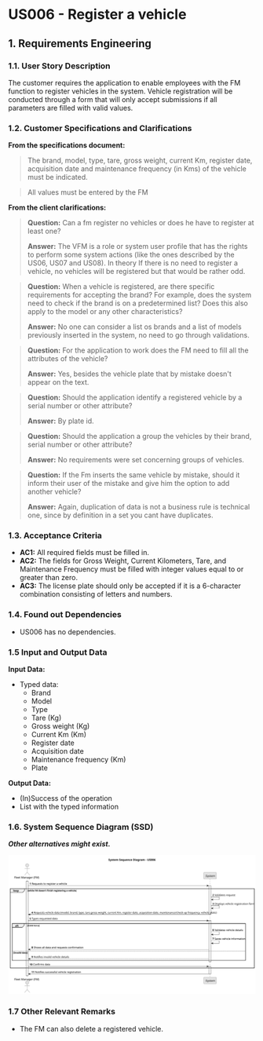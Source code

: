 # US006 - Register a vehicle


## 1. Requirements Engineering

### 1.1. User Story Description

The customer requires the application to enable employees with the FM function to register vehicles in the system. Vehicle registration will be conducted through a form that will only accept submissions if all parameters are filled with valid values.

### 1.2. Customer Specifications and Clarifications 

**From the specifications document:**

> The brand, model, type, tare, gross weight, current Km, register date, acquisition date and maintenance frequency (in Kms) of the vehicle must be indicated.
>

> All values must be entered by the FM
> 

**From the client clarifications:**

> **Question:** Can a fm register no vehicles or does he have to register at least one?
> 
> **Answer:** The VFM is a role or system user profile that has the rights to perform some system actions (like the ones described by the US06, US07 and US08).
In theory If there is no need to register a vehicle, no vehicles will be registered but that would be rather odd.

> **Question:** When a vehicle is registered, are there specific requirements for accepting the brand? For example, does the system need to check if the brand is on a predetermined list? Does this also apply to the model or any other characteristics?
>
> **Answer:** No one can consider a list os brands and a list of models previously inserted in the system, no need to go through validations.

> **Question:** For the application to work does the FM need to fill all the attributes of the vehicle?
>
> **Answer:** Yes, besides the vehicle plate that by mistake doesn't appear on the text. 

> **Question:** Should the application identify a registered vehicle by a serial number or other attribute?
>
> **Answer:** By plate id.

> **Question:** Should the application a group the vehicles by their brand, serial number or other attribute?
>
> **Answer:** No requirements were set concerning groups of vehicles.

> **Question:** If the Fm inserts the same vehicle by mistake, should it inform their user of the mistake and give him the option to add another vehicle?
>
> **Answer:** Again, duplication of data is not a business rule is technical one, since by definition in a set you cant have duplicates.

### 1.3. Acceptance Criteria

* **AC1:** All required fields must be filled in.
* **AC2:** The fields for Gross Weight, Current Kilometers, Tare, and Maintenance Frequency must be filled with integer values equal to or greater than zero.
* **AC3:** The license plate should only be accepted if it is a 6-character combination consisting of letters and numbers.
### 1.4. Found out Dependencies

* US006 has no dependencies.

### 1.5 Input and Output Data

**Input Data:**

* Typed data:
    * Brand
    * Model
    * Type
    * Tare (Kg)
    * Gross weight (Kg)
    * Current Km (Km)
    * Register date
    * Acquisition date
    * Maintenance frequency (Km)
    * Plate

**Output Data:**

* (In)Success of the operation
* List with the typed information

### 1.6. System Sequence Diagram (SSD)

**_Other alternatives might exist._**



![System Sequence Diagram - Alternative One](svg/us006-system-sequence-diagram-alternative-one-System_Sequence_Diagram___US006.svg)

### 1.7 Other Relevant Remarks

* The FM can also delete a registered vehicle.
